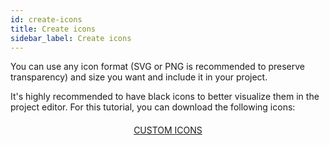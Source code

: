 ```yaml
---
id: create-icons
title: Create icons
sidebar_label: Create icons
---
```



You can use any icon format (SVG or PNG is recommended to preserve transparency) and size you want and include it in your project. 

It's highly recommended to have black icons to better visualize them in the project editor.
For this tutorial, you can download the following icons:

<div markdown="1" style="text-align: center; margin-top: 20px">
<a class="button"
href="../assets/custom-icons/Custom-Icons.zip">CUSTOM ICONS</a>
</div>

